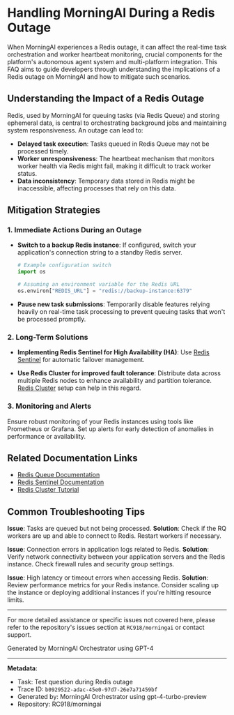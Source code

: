 # Handling MorningAI During a Redis Outage

When MorningAI experiences a Redis outage, it can affect the real-time task orchestration and worker heartbeat monitoring, crucial components for the platform's autonomous agent system and multi-platform integration. This FAQ aims to guide developers through understanding the implications of a Redis outage on MorningAI and how to mitigate such scenarios.

## Understanding the Impact of a Redis Outage

Redis, used by MorningAI for queuing tasks (via Redis Queue) and storing ephemeral data, is central to orchestrating background jobs and maintaining system responsiveness. An outage can lead to:

- **Delayed task execution**: Tasks queued in Redis Queue may not be processed timely.
- **Worker unresponsiveness**: The heartbeat mechanism that monitors worker health via Redis might fail, making it difficult to track worker status.
- **Data inconsistency**: Temporary data stored in Redis might be inaccessible, affecting processes that rely on this data.

## Mitigation Strategies

### 1. Immediate Actions During an Outage

- **Switch to a backup Redis instance**: If configured, switch your application's connection string to a standby Redis server.
  ```python
  # Example configuration switch
  import os
  
  # Assuming an environment variable for the Redis URL
  os.environ["REDIS_URL"] = "redis://backup-instance:6379"
  ```

- **Pause new task submissions**: Temporarily disable features relying heavily on real-time task processing to prevent queuing tasks that won't be processed promptly.

### 2. Long-Term Solutions

- **Implementing Redis Sentinel for High Availability (HA)**: Use [Redis Sentinel](https://redis.io/topics/sentinel) for automatic failover management.
  
- **Use Redis Cluster for improved fault tolerance**: Distribute data across multiple Redis nodes to enhance availability and partition tolerance. [Redis Cluster](https://redis.io/topics/cluster-tutorial) setup can help in this regard.

### 3. Monitoring and Alerts

Ensure robust monitoring of your Redis instances using tools like Prometheus or Grafana. Set up alerts for early detection of anomalies in performance or availability.

## Related Documentation Links

- [Redis Queue Documentation](https://python-rq.org/docs/)
- [Redis Sentinel Documentation](https://redis.io/topics/sentinel)
- [Redis Cluster Tutorial](https://redis.io/topics/cluster-tutorial)

## Common Troubleshooting Tips

**Issue**: Tasks are queued but not being processed.
**Solution**: Check if the RQ workers are up and able to connect to Redis. Restart workers if necessary.

**Issue**: Connection errors in application logs related to Redis.
**Solution**: Verify network connectivity between your application servers and the Redis instance. Check firewall rules and security group settings.

**Issue**: High latency or timeout errors when accessing Redis.
**Solution**: Review performance metrics for your Redis instance. Consider scaling up the instance or deploying additional instances if you're hitting resource limits.

---

For more detailed assistance or specific issues not covered here, please refer to the repository's issues section at `RC918/morningai` or contact support.

Generated by MorningAI Orchestrator using GPT-4

---

**Metadata**:
- Task: Test question during Redis outage
- Trace ID: `b0929522-adac-45e0-97d7-26e7a71459bf`
- Generated by: MorningAI Orchestrator using gpt-4-turbo-preview
- Repository: RC918/morningai
